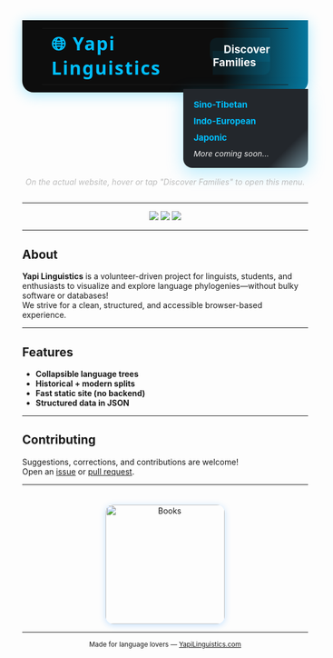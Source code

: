 <!-- DECORATIVE NAVBAR MOCKUP -->
<div align="center" style="margin: 0 0 2em 0;">
  <table width="100%" style="background:linear-gradient(90deg,#0d0d0d 70%,#00bfff 120%);color:#fff;border-radius:0 0 20px 20px;box-shadow:0 4px 24px #00bfff55;padding:0.9rem 2.2rem 0.8rem 2.2rem;max-width:1100px;margin:auto;border-spacing:0;">
    <tr>
      <td align="left" style="font-weight:900;font-size:2rem;letter-spacing:2px;font-family:'Segoe UI',sans-serif;vertical-align:middle;">
        <span style="color:#00bfff;">🌐 Yapi Linguistics</span>
      </td>
      <td align="right" style="padding-right:2em;vertical-align:middle;">
        <span style="font-size:1.18rem;font-weight:700;cursor:pointer;position:relative;padding:0.5em 1.3em 0.5em 1.3em;background:rgba(0,191,255,0.08);border-radius:12px;">
          Discover Families <span style="font-size:1.25em;"></span>
        </span>
      </td>
    </tr>
  </table>
  <!-- Static dropdown mockup -->
  <div style="width:100%;max-width:1100px;margin:0 auto 1.2em auto;text-align:right;">
    <div style="display:inline-block;min-width:220px;text-align:left;background:linear-gradient(135deg,#23272c 80%,#00bfff44 120%);margin-top:-6px;border-radius:0 0 16px 16px;box-shadow:0 10px 30px #00bfff44;">
      <ul style="list-style:none;padding:1.3em 2em 1.2em 1.3em;margin:0;">
        <li style="margin-bottom:0.7em;"><a href="https://yapilinguistics.com/Sino-Tibetan/" style="color:#00bfff;text-decoration:none;font-weight:bold;font-size:1.08em;">Sino-Tibetan</a></li>
        <li style="margin-bottom:0.7em;"><a href="https://www.yapilinguistics.com/Indo-European/" style="color:#00bfff;text-decoration:none;font-weight:bold;font-size:1.08em;">Indo-European</a></li>
        <li style="margin-bottom:0.7em;"><a href="https://www.yapilinguistics.com/Japonic/" style="color:#00bfff;text-decoration:none;font-weight:bold;font-size:1.08em;">Japonic</a></li>
        <li><em style="color:#eee;font-size:0.98em;">More coming soon…</em></li>
      </ul>
    </div>
  </div>
  <div style="color:#bbb;font-size:1em;margin:0 0 0.7em 0;">
    <em>On the actual website, hover or tap "Discover Families" to open this menu.</em>
  </div>
</div>

---

<p align="center">
  <img src="https://img.shields.io/badge/status-active-brightgreen?style=for-the-badge">
  <img src="https://img.shields.io/badge/license-MIT-blue?style=for-the-badge">
  <img src="https://img.shields.io/badge/languages-structured_JSON-yellow?style=for-the-badge">
</p>

---

##  About

**Yapi Linguistics** is a volunteer-driven project for linguists, students, and enthusiasts to visualize and explore language phylogenies—without bulky software or databases!  
We strive for a clean, structured, and accessible browser-based experience.

---

##  Features

-  **Collapsible language trees**
-  **Historical + modern splits**
-  **Fast static site (no backend)**
-  **Structured data in JSON**

---

##  Contributing

Suggestions, corrections, and contributions are welcome!  
Open an [issue](https://github.com/teydrin/YapiLinguistics/issues) or [pull request](https://github.com/teydrin/YapiLinguistics/pulls).

---

<p align="center">
  <img src="https://www.publishcentral.com.au/wp-content/uploads/2023/05/book-pile-of-must-read-books-scaled1.jpeg" alt="Books" width="210" style="border-radius: 14px;box-shadow:0 2px 12px #1e90ff44;margin-top:1.5em;">
</p>

---

<div align="center">
  <sub>
    Made for language lovers — <a href="https://yapilinguistics.com">YapiLinguistics.com</a>
  </sub>
</div>
